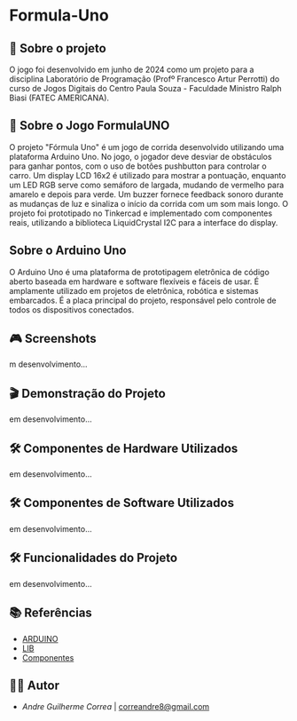 # Formula-Uno

## 📌 Sobre o projeto

O jogo foi desenvolvido em junho de 2024 como um projeto para a disciplina Laboratório de Programação (Profº Francesco Artur Perrotti) do curso de Jogos Digitais do Centro Paula Souza - Faculdade Ministro Ralph Biasi (FATEC AMERICANA).

## 🚗 Sobre o Jogo FormulaUNO

O projeto "Fórmula Uno" é um jogo de corrida desenvolvido utilizando uma plataforma Arduino Uno. No jogo, o jogador deve desviar de obstáculos para ganhar pontos, com o uso de botões pushbutton para controlar o carro. Um display LCD 16x2 é utilizado para mostrar a pontuação, enquanto um LED RGB serve como semáforo de largada, mudando de vermelho para amarelo e depois para verde. Um buzzer fornece feedback sonoro durante as mudanças de luz e sinaliza o início da corrida com um som mais longo. O projeto foi prototipado no Tinkercad e implementado com componentes reais, utilizando a biblioteca LiquidCrystal I2C para a interface do display.

## Sobre o Arduino Uno

O Arduino Uno é uma plataforma de prototipagem eletrônica de código aberto baseada em hardware e software flexíveis e fáceis de usar. É amplamente utilizado em projetos de eletrônica, robótica e sistemas embarcados. É a placa principal do projeto, responsável pelo controle de todos os dispositivos conectados.

## 🎮 Screenshots

m desenvolvimento...

## 🎬 Demonstração do Projeto

em desenvolvimento...

## 🛠️ Componentes de Hardware Utilizados

em desenvolvimento...

## 🛠️ Componentes de Software Utilizados

em desenvolvimento...

## 🛠️ Funcionalidades do Projeto

em desenvolvimento...

## 📚 Referências

- [ARDUINO](https://docs.arduino.cc/language-reference/pt/)
- [LIB](https://github.com/johnrickman/LiquidCrystal_I2C)
- [Componentes](https://www.filipeflop.com/)

## 👩‍💻 Autor

- *Andre Guilherme Correa* | [correandre8@gmail.com](mailto:correandre8@gmail.com)
